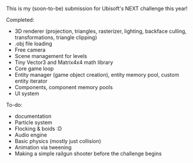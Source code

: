 This is my (soon-to-be) submission for Ubisoft's NEXT challenge this year!

Completed:
- 3D renderer (projection, triangles, rasterizer, lighting, backface culling, transformations, triangle clipping)
- .obj file loading
- Free camera
- Scene management for levels
- Tiny Vector3 and Matrix4x4 math library
- Core game loop
- Entity manager (game object creation), entity memory pool, custom entity iterator
- Components, component memory pools
- UI system

To-do:
- documentation
- Particle system
- Flocking & boids :D
- Audio engine
- Basic physics (mostly just collision)
- Animation via tweening
- Making a simple railgun shooter before the challenge begins
